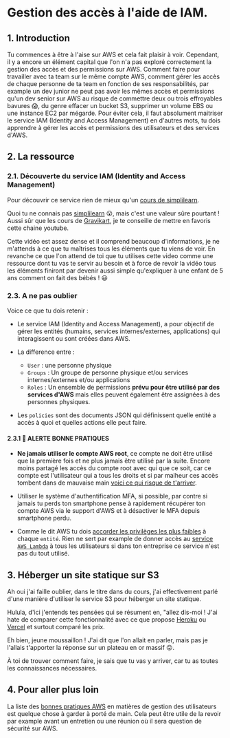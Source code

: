 # Gestion des accès à l'aide de IAM.

## 1. Introduction
Tu commences à être à l'aise sur AWS et cela fait plaisir à voir.
Cependant, il y a encore un élément capital que l'on n'a pas exploré correctement la gestion des accès et des permissions sur AWS. 
Comment faire pour travailler avec ta team sur le même compte AWS, comment gérer les accès de chaque personne de ta team en fonction de ses responsabilités, par example un dev junior ne peut pas avoir les mêmes accès et permissions qu'un dev senior sur AWS au risque de commettre deux ou trois effroyables bavures 😱, 
du genre effacer un bucket S3, supprimer un volume EBS ou une instance EC2 par mégarde.
Pour éviter cela, il faut absolument maitriser le service IAM (Identity and Access Management) en d'autres mots, tu dois apprendre à gérer les accès et permissions des utilisateurs et des services d'AWS.

## 2. La ressource
### 2.1. Découverte du service IAM (Identity and Access Management)
Pour découvrir ce service rien de mieux qu'un [cours de simplilearn](https://www.youtube.com/watch?v=GjVFf83dcE8).

Quoi tu ne connais pas [simplilearn](https://www.youtube.com/c/SimplilearnOfficial) 😮, mais c'est une valeur sûre pourtant ! Aussi sûr que les cours de [Gravikart](https://www.youtube.com/c/grafikart), je te conseille de mettre en favoris cette chaine youtube.

Cette vidéo est assez dense et il comprend beaucoup d'informations, je ne m'attends à ce que tu
maîtrises tous les éléments que tu viens de voir. 
En revanche ce que l'on attend de toi que tu utilises cette video comme une ressource dont tu vas te servir au besoin
et à force de revoir la vidéo tous les éléments finiront par devenir aussi simple 
qu'expliquer à une enfant de 5 ans comment on fait des bébés ! 😃

### 2.3. A ne pas oublier
Voice ce que tu dois retenir :

- Le service IAM (Identity and Access Management), a pour objectif de gérer les entités (humains, services internes/externes, applications) qui interagissent ou sont créées dans AWS.
- La difference entre :
  - `User` : une personne physique
  - `Groups` : Un groupe de personne physique et/ou services internes/externes et/ou applications
  - `Roles` : Un ensemble de permissions **prévu pour être utilisé par des services d'AWS** mais elles peuvent également être assignées à des personnes physiques.

- Les `policies` sont des documents JSON qui définissent quelle entité a accès à quoi et quelles actions elle peut faire.

#### 2.3.1 🚀 ALERTE BONNE PRATIQUES

- **Ne jamais utiliser le compte AWS root**, ce compte ne doit être utilisé que la première fois et ne plus jamais être utilisé par la suite.
  Encore moins partagé les accès du compte root avec qui que ce soit, car ce compte est l'utilisateur qui a tous les droits et si par malheur ces accès tombent dans de mauvaise main [voici ce qui risque de t'arriver](https://www.tomshardware.com/news/aws-45000-usd-bill-for-crypto-mining-hack).

- Utiliser le système d'authentification MFA, si possible, par contre si jamais tu perds ton smartphone pense à rapidement récupérer ton compte AWS via le support d'AWS et à désactiver le MFA depuis smartphone perdu.

- Comme le dit AWS tu dois [accorder les privilèges les plus faibles](https://docs.aws.amazon.com/IAM/latest/UserGuide/best-practices.html#grant-least-privilege) à chaque `entité`. 
  Rien ne sert par example de donner accès au [service `AWS Lambda`](https://docs.aws.amazon.com/fr_fr/lambda/latest/dg/welcome.html) 
  à tous les utilisateurs si dans ton entreprise ce service n'est pas du tout utilisé.

## 3. Héberger un site statique sur S3

Ah oui j'ai faille oublier, dans le titre dans du cours, j'ai effectivement parlé d'une manière d'utiliser le service S3 pour héberger un site statique.

Hulula, d'ici j'entends tes pensées qui se résument en, "allez dis-moi ! J'ai hate de comparer cette fonctionnalité avec ce que propose [Heroku](https://www.heroku.com/) ou [Vercel](https://vercel.com/) et surtout comparé les prix.

Eh bien, jeune moussaillon ! J'ai dit que l'on allait en parler, mais pas je l'allais t'apporter la réponse sur un plateau en or massif 😜.

À toi de trouver comment faire, je sais que tu vas y arriver, car tu as toutes les connaissances nécessaires.


## 4. Pour aller plus loin
La liste des [bonnes pratiques AWS](https://docs.aws.amazon.com/IAM/latest/UserGuide/best-practices.html) en matières de gestion des utilisateurs est quelque chose à garder à porté de main. 
Cela peut être utile de la revoir par example avant un entretien ou une réunion où il sera question de sécurité sur AWS.
